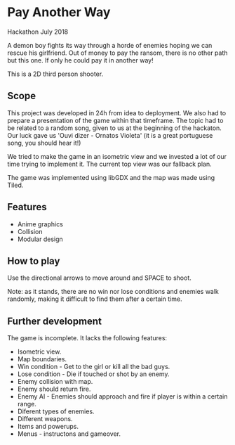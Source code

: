 # Pay Another Way
Hackathon July 2018

A demon boy fights its way through a horde of enemies hoping we can rescue his girlfriend. Out of money to pay the ransom, there is no other path but this one. If only he could pay it in another way!

This is a 2D third person shooter.

## Scope

This project was developed in 24h from idea to deployment. We also had to prepare a presentation of the game within that timeframe. The topic had to be related to a random song, given to us at the beginning of the hackaton. Our luck gave us 'Ouvi dizer - Ornatos Violeta' (it is a great portuguese song, you should hear it!)  

We tried to make the game in an isometric view and we invested a lot of our time trying to implement it. The current top view was our fallback plan.

The game was implemented using libGDX and the map was made using Tiled.

## Features

* Anime graphics
* Collision
* Modular design

## How to play

Use the directional arrows to move around and SPACE to shoot.

Note: as it stands, there are no win nor lose conditions and enemies walk randomly, making it difficult to find them after a certain time.

## Further development

The game is incomplete. It lacks the following features:
* Isometric view.
* Map boundaries.
* Win condition - Get to the girl or kill all the bad guys.
* Lose condition - Die if touched or shot by an enemy.
* Enemy collision with map.
* Enemy should return fire.
* Enemy AI - Enemies should approach and fire if player is within a certain range.
* Diferent types of enemies.
* Different weapons.
* Items and powerups.
* Menus - instructons and gameover.
